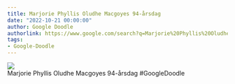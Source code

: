 ```yaml
---
title: Marjorie Phyllis Oludhe Macgoyes 94-årsdag
date: "2022-10-21 00:00:00"
author: Google Doodle
authorlink: https://www.google.com/search?q=Marjorie%20Phyllis%20Oludhe%20Macgoyes%2094-%C3%A5rsdag
tags:
- Google-Doodle
---
```

<img src="https://www.google.com/logos/doodles/2022/marjorie-phyllis-oludhe-macgoyes-94th-birthday-6753651837109526-l.png" referrerpolicy="no-referrer"><br>Marjorie Phyllis Oludhe Macgoyes 94-årsdag #GoogleDoodle